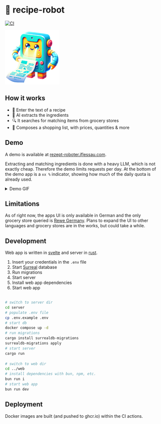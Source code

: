 # 🥔 recipe-robot

[![CI](https://github.com/jflessau/recipe-robot/actions/workflows/ci.yml/badge.svg)](https://github.com/jflessau/recipe-robot/actions/workflows/ci.yml)

<img alt="A cute robot holding and looking at a piece of paper with a recipe on it." src="web/public/img/logo.png" width="180px"/>

## How it works

- 📝 Enter the text of a recipe
- 🧠 AI extracts the ingredients
- 🔍 It searches for matching items from grocery stores
- 🛒 Composes a shopping list, with prices, quantities & more

## Demo

A demo is available at [rezept-roboter.jflessau.com](https://rezept-roboter.jflessau.com/).

Extracting and matching ingredients is done with a heavy LLM, which is not exactly cheap.
Therefore the demo limits requests per day. At the bottom of the demo app is a `xx %` indicator, showing how much of the daily quota is already used.

<details>
  <summary>Demo GIF</summary>
  <img alt="Screen recording of the demo app. User enters a recipe into a text field, then hits the submit button. After a few seconds the app has extracted the ingredients like 'salt' & 'olive oil' and matched them to items from a grocery store. Ingredients with their matching items are displayed in a list, with prices and quantities. Above that list is another one of ingredients the user probably already has at home, for the user to quickly remove from the shopping list. With a click on a 'more info'-button on one of the listed ingredients, the user sees alternative items for an ingredient and then selects one of those as it matches the ingredient better (swaps parsley in a pot with parsley in a bag). Finally the users scrools back up and the recording ends." src="demo.gif" width="320px"/>

![Demo](demo.mp4)

</details>

## Limitations

As of right now, the apps UI is only available in German and the only grocery store queried is [Rewe Germany](https://www.rewe.de/).
Plans to expand the UI to other languages and grocery stores are in the works, but could take a while.

## Development

Web app is written in [svelte](https://svelte.dev/) and server in [rust](https://www.rust-lang.org/).

1. Insert your credentials in the `.env` file
2. Start [Surreal](https://surrealdb.com/) database
3. Run migrations
4. Start server
5. Install web app dependencies
6. Start web app

```sh

# switch to server dir
cd server
# populate .env file
cp .env.example .env
# start db
docker compose up -d
# run migrations
cargo install surrealdb-migrations
surrealdb-migrations apply
# start server
cargo run

# switch to web dir
cd ../web
# install dependencies with bun, npm, etc.
bun run i
# start web app
bun run dev
```

## Deployment

Docker images are built (and pushed to ghcr.io) within the CI actions.
